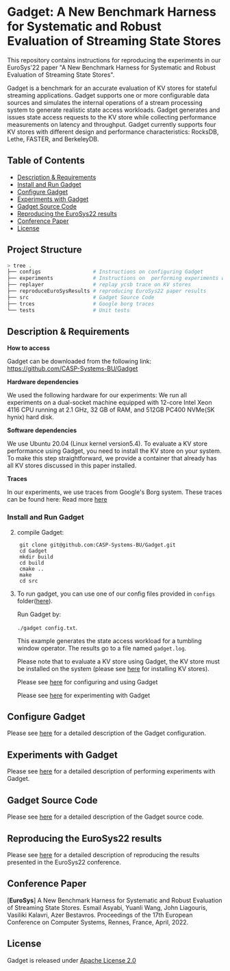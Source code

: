 # Gadget: A New Benchmark Harness for Systematic and Robust Evaluation of Streaming State Stores

This repository contains instructions for reproducing the experiments in our EuroSys'22 paper "A New Benchmark Harness for Systematic and Robust Evaluation of Streaming State Stores".

Gadget is a benchmark for an accurate evaluation of KV stores for stateful streaming applications. Gadget supports one or more configurable data sources and simulates the internal operations of a stream processing system to generate realistic state access workloads. Gadget generates and issues state access requests to the KV store while collecting performance measurements on latency and throughput. Gadget currently supports four KV stores with different design and performance characteristics: RocksDB, Lethe, FASTER, and BerkeleyDB.


## Table of Contents
  - [Description & Requirements](#description--requirements)
  - [Install and Run Gadget](#Install-and-Run-Gadget)
  - [Configure Gadget](#Configure-Gadget)
  - [Experiments with Gadget](#Experiments-with-Gadget)
  - [Gadget Source Code](#Gadget-Source-Codet)
  - [Reproducing the EuroSys22 results](Reproducing-the-EuroSys22-results)
  - [Conference Paper](#conference-paper)
  - [License](#license)


## Project Structure

```bash
> tree .
├── configs                 # Instructions on configuring Gadget
├── experiments             # Instructions on  performing experiments with Gadget
├── replayer                # replay ycsb trace on KV stores
├── reproduceEuroSysResults # reproducing EuroSys22 paper results
├── src                     # Gadget Source Code
├── trces                   # Google borg traces
└── tests                   # Unit tests 
```

## Description & Requirements

**How to access**

Gadget can be downloaded from the following link: https://github.com/CASP-Systems-BU/Gadget

**Hardware dependencies**

We used the following hardware for our experiments:
We run all experiments on a dual-socket machine equipped with 12-core Intel Xeon 4116 CPU running at 2.1 GHz, 32 GB of RAM, and 512GB PC400 NVMe(SK hynix) hard disk. 

**Software dependencies**

We use Ubuntu 20.04 (Linux kernel version5.4). To evaluate a KV store performance using Gadget, you need to install the KV store on your system. To make this step straightforward, we provide a container that already has all KV stores discussed in this paper installed.

**Traces**

In our experiments, we use traces from Google's Borg system. These traces can be found here: Read more [here](./traces)


### Install and Run Gadget 

2. compile Gadget:
```
    git clone git@github.com:CASP-Systems-BU/Gadget.git
    cd Gadget
    mkdir build 
    cd build
    cmake ..
    make
    cd src
```

3. To run gadget, you can use one of our config files provided in `configs` folder([here](./configs)).  
   
   Run Gadget by:
   
   `./gadget config.txt`. 
   
   This example generates the state access workload for a tumbling window operator. The results go to a file named `gadget.log`. 
   
   Please note that to evaluate a KV store using Gadget, the KV store must be installed on the system (please see [here](./replayer) for installing KV stores). 
   
   Please see [here](./configs) for  configuring and using  Gadget 
   
   Please see [here](./experiments) for experimenting with Gadget


## Configure Gadget
Please see [here](./configs) for a detailed description of the Gadget configuration.

## Experiments with Gadget
Please see [here](./experiments) for a detailed description of performing experiments with  Gadget.

## Gadget Source Code
Please see [here](./src) for a detailed description of the Gadget source code.

##  Reproducing the EuroSys22 results
Please see [here](./reproduceEuroSysResults) for a detailed description of reproducing the  results presented in the EuroSys22 conference.


## Conference Paper

[**EuroSys**] A New Benchmark Harness for Systematic and Robust Evaluation of Streaming State Stores. Esmail Asyabi, Yuanli Wang, John Liagouris, Vasiliki Kalavri, Azer Bestavros. Proceedings of the 17th European Conference on Computer Systems, Rennes, France, April, 2022.

## License

Gadget is released under [Apache License 2.0](https://www.apache.org/licenses/LICENSE-2.0.txt)


